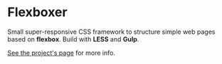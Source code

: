 # Flexboxer
Small super-responsive CSS framework to structure simple web pages based on **flexbox**. Build with **LESS** and **Gulp**.

[See the project's page](http://saigesp.github.io/Flexboxer/) for more info.